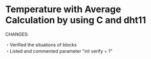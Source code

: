 # Temperature with Average Calculation by using C and dht11

CHANGES: <br />

・Verified the situations of blocks <br />
・Listed and commented parameter "int verify = 1" <br />
